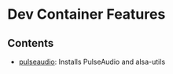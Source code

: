 # Dev Container Features

## Contents

- [pulseaudio](./src/pulseaudio/README.md): Installs PulseAudio and alsa-utils 
